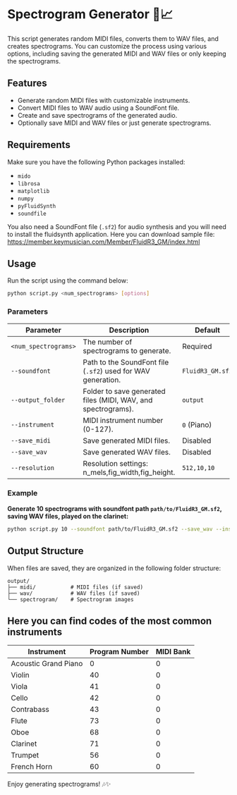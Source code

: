 # Spectrogram Generator 🎵📈

This script generates random MIDI files, converts them to WAV files, and creates spectrograms. You can customize the process using various options, including saving the generated MIDI and WAV files or only keeping the spectrograms.

## Features

- Generate random MIDI files with customizable instruments.
- Convert MIDI files to WAV audio using a SoundFont file.
- Create and save spectrograms of the generated audio.
- Optionally save MIDI and WAV files or just generate spectrograms.

## Requirements

Make sure you have the following Python packages installed:

- `mido`
- `librosa`
- `matplotlib`
- `numpy`
- `pyFluidSynth`
- `soundfile`

You also need a SoundFont file (`.sf2`) for audio synthesis and you will need to install the fluidsynth application. Here you can download sample file: https://member.keymusician.com/Member/FluidR3_GM/index.html 

## Usage

Run the script using the command below:

```bash
python script.py <num_spectrograms> [options]
```

### Parameters

| Parameter            | Description                                                   | Default          |
| -------------------- | ------------------------------------------------------------- | ---------------- |
| `<num_spectrograms>` | The number of spectrograms to generate.                       | Required         |
| `--soundfont`        | Path to the SoundFont file (`.sf2`) used for WAV generation.  | `FluidR3_GM.sf2` |
| `--output_folder`    | Folder to save generated files (MIDI, WAV, and spectrograms). | `output`         |
| `--instrument`       | MIDI instrument number (0-127).                               | `0` (Piano)      |
| `--save_midi`        | Save generated MIDI files.                                    | Disabled         |
| `--save_wav`         | Save generated WAV files.                                     | Disabled         |
| `--resolution`       | Resolution settings: n_mels,fig_width,fig_height.             | `512,10,10`      |

### Example

**Generate 10 spectrograms with soundfont path `path/to/FluidR3_GM.sf2`, saving WAV files, played on the clarinet:**

```bash
python script.py 10 --soundfont path/to/FluidR3_GM.sf2 --save_wav --instrument 71
```

## Output Structure

When files are saved, they are organized in the following folder structure:

```
output/
├── midi/           # MIDI files (if saved)
├── wav/            # WAV files (if saved)
└── spectrogram/    # Spectrogram images
```

## Here you can find codes of the most common instruments

| **Instrument**       | **Program Number** | **MIDI Bank** |
| -------------------- | ------------------ | ------------- |
| Acoustic Grand Piano | 0                  | 0             |
| Violin               | 40                 | 0             |
| Viola                | 41                 | 0             |
| Cello                | 42                 | 0             |
| Contrabass           | 43                 | 0             |
| Flute                | 73                 | 0             |
| Oboe                 | 68                 | 0             |
| Clarinet             | 71                 | 0             |
| Trumpet              | 56                 | 0             |
| French Horn          | 60                 | 0             |

Enjoy generating spectrograms! 🎶✨
